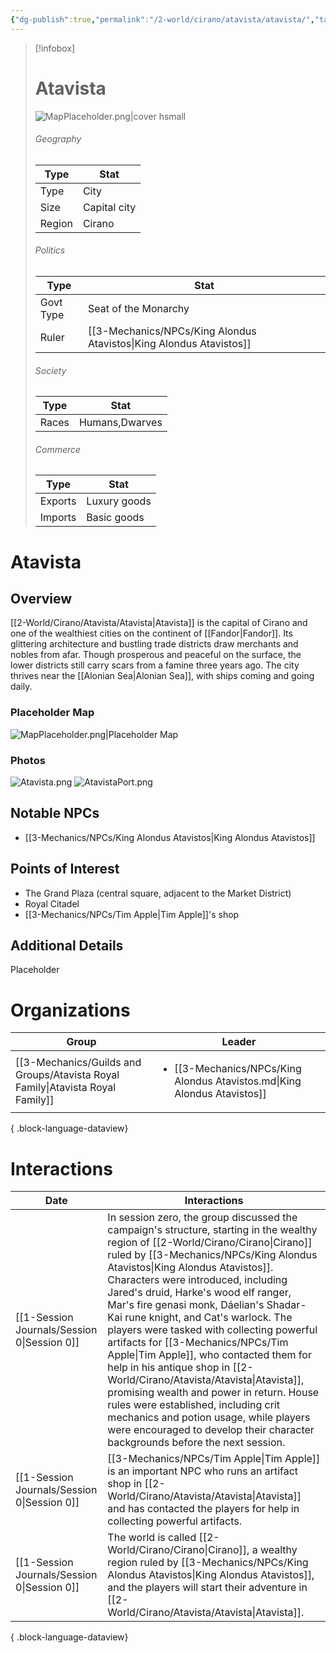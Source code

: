 ```yaml
---
{"dg-publish":true,"permalink":"/2-world/cirano/atavista/atavista/","tags":["Category/Settlement"]}
---
```



> [!infobox]
> # Atavista
> ![MapPlaceholder.png|cover hsmall](/img/user/z_Assets/Placeholder%20Images/MapPlaceholder.png)
> ###### Geography
> Type |  Stat |
> ---|---|
> Type | City |
> Size | Capital city |
> Region | Cirano |
> ###### Politics
> Type |  Stat |
> ---|---|
> Govt Type | Seat of the Monarchy |
> Ruler | [[3-Mechanics/NPCs/King Alondus Atavistos\|King Alondus Atavistos]]|
> ###### Society
> Type |  Stat |
> ---|---|
> Races | Humans,Dwarves|
> ###### Commerce
> Type |  Stat |
> ---|---|
> Exports | Luxury goods |
> Imports | Basic goods |

# Atavista
## Overview
[[2-World/Cirano/Atavista/Atavista\|Atavista]] is the capital of Cirano and one of the wealthiest cities on the continent of [[Fandor\|Fandor]]. Its glittering architecture and bustling trade districts draw merchants and nobles from afar. Though prosperous and peaceful on the surface, the lower districts still carry scars from a famine three years ago. The city thrives near the [[Alonian Sea\|Alonian Sea]], with ships coming and going daily.

### Placeholder Map
![MapPlaceholder.png|Placeholder Map](/img/user/z_Assets/Placeholder%20Images/MapPlaceholder.png)

### Photos
![Atavista.png](/img/user/z_Assets/Atavista.png)
![AtavistaPort.png](/img/user/z_Assets/AtavistaPort.png)

## Notable NPCs
- [[3-Mechanics/NPCs/King Alondus Atavistos\|King Alondus Atavistos]]

## Points of Interest
- The Grand Plaza (central square, adjacent to the Market District)
- Royal Citadel
- [[3-Mechanics/NPCs/Tim Apple\|Tim Apple]]'s shop

## Additional Details
Placeholder

# Organizations
| Group                                                                             | Leader                                                                                    |
| --------------------------------------------------------------------------------- | ----------------------------------------------------------------------------------------- |
| [[3-Mechanics/Guilds and Groups/Atavista Royal Family\|Atavista Royal Family]] | <ul><li>[[3-Mechanics/NPCs/King Alondus Atavistos.md\\|King Alondus Atavistos]]</li></ul> |

{ .block-language-dataview}

# Interactions

| Date                                           | Interactions                                                                                                                                                                                                                                                                                                                                                                                                                                                                                                                                                                                                                                                            |
| ---------------------------------------------- | ----------------------------------------------------------------------------------------------------------------------------------------------------------------------------------------------------------------------------------------------------------------------------------------------------------------------------------------------------------------------------------------------------------------------------------------------------------------------------------------------------------------------------------------------------------------------------------------------------------------------------------------------------------------------- |
| [[1-Session Journals/Session 0\|Session 0]] | In session zero, the group discussed the campaign's structure, starting in the wealthy region of [[2-World/Cirano/Cirano\|Cirano]] ruled by [[3-Mechanics/NPCs/King Alondus Atavistos\|King Alondus Atavistos]]. Characters were introduced, including Jared's druid, Harke's wood elf ranger, Mar's fire genasi monk, Dáelian's Shadar-Kai rune knight, and Cat's warlock. The players were tasked with collecting powerful artifacts for [[3-Mechanics/NPCs/Tim Apple\|Tim Apple]], who contacted them for help in his antique shop in [[2-World/Cirano/Atavista/Atavista\|Atavista]], promising wealth and power in return. House rules were established, including crit mechanics and potion usage, while players were encouraged to develop their character backgrounds before the next session. |
| [[1-Session Journals/Session 0\|Session 0]] | [[3-Mechanics/NPCs/Tim Apple\|Tim Apple]] is an important NPC who runs an artifact shop in [[2-World/Cirano/Atavista/Atavista\|Atavista]] and has contacted the players for help in collecting powerful artifacts.                                                                                                                                                                                                                                                                                                                                                                                                                                                                                                                    |
| [[1-Session Journals/Session 0\|Session 0]] | The world is called [[2-World/Cirano/Cirano\|Cirano]], a wealthy region ruled by [[3-Mechanics/NPCs/King Alondus Atavistos\|King Alondus Atavistos]], and the players will start their adventure in [[2-World/Cirano/Atavista/Atavista\|Atavista]].                                                                                                                                                                                                                                                                                                                                                                                                                                                                                                                       |

{ .block-language-dataview}